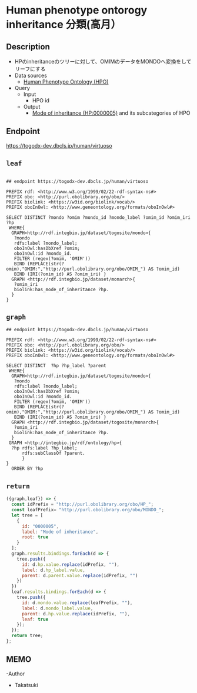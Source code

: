 # Human phenotype ontorogy inheritance 分類(高月）

## Description
- HPのinheritanceのツリーに対して、OMIMのデータをMONDOへ変換をしてリーフにする
- Data sources
    -  [Human Phenotype Ontology (HPO)](https://hpo.jax.org/app/) 
- Query
    - Input
        - HPO id
    - Output
        -  [Mode of inheritance (HP:0000005)](http://purl.obolibrary.org/obo/HP_0000005)  and its subcategories of HPO

## Endpoint

https://togodx-dev.dbcls.jp/human/virtuoso

## `leaf`
```sparql

## endpoint https://togodx-dev.dbcls.jp/human/virtuoso

PREFIX rdf: <http://www.w3.org/1999/02/22-rdf-syntax-ns#>
PREFIX obo: <http://purl.obolibrary.org/obo/>
PREFIX biolink: <https://w3id.org/biolink/vocab/>
PREFIX oboInOwl: <http://www.geneontology.org/formats/oboInOwl#>
 
SELECT DISTINCT ?mondo ?omim ?mondo_id ?mondo_label ?omim_id ?omim_iri ?hp
 WHERE{
  GRAPH<http://rdf.integbio.jp/dataset/togosite/mondo>{
   ?mondo 
   rdfs:label ?mondo_label;
   oboInOwl:hasDbXref ?omim;
   oboInOwl:id ?mondo_id.
   FILTER (regex(?omim, 'OMIM'))
   BIND (REPLACE(str(?omim),"OMIM:","http://purl.obolibrary.org/obo/OMIM_") AS ?omim_id)
   BIND (IRI(?omim_id) AS ?omim_iri) }
  GRAPH <http://rdf.integbio.jp/dataset/monarch>{
   ?omim_iri
   biolink:has_mode_of_inheritance ?hp.
  }
}

```

## `graph`
```sparql
## endpoint https://togodx-dev.dbcls.jp/human/virtuoso

PREFIX rdf: <http://www.w3.org/1999/02/22-rdf-syntax-ns#>
PREFIX obo: <http://purl.obolibrary.org/obo/>
PREFIX biolink: <https://w3id.org/biolink/vocab/>
PREFIX oboInOwl: <http://www.geneontology.org/formats/oboInOwl#>
 
SELECT DISTINCT  ?hp ?hp_label ?parent
 WHERE{ 
  GRAPH<http://rdf.integbio.jp/dataset/togosite/mondo>{
   ?mondo 
   rdfs:label ?mondo_label;
   oboInOwl:hasDbXref ?omim;
   oboInOwl:id ?mondo_id.
   FILTER (regex(?omim, 'OMIM'))
   BIND (REPLACE(str(?omim),"OMIM:","http://purl.obolibrary.org/obo/OMIM_") AS ?omim_id)
   BIND (IRI(?omim_id) AS ?omim_iri) }
  GRAPH <http://rdf.integbio.jp/dataset/togosite/monarch>{
   ?omim_iri
   biolink:has_mode_of_inheritance ?hp.
  }
 GRAPH <http://integbio.jp/rdf/ontology/hp>{
  ?hp rdfs:label ?hp_label;
      rdfs:subClassOf ?parent.
      }
}
  ORDER BY ?hp

```
## `return`

```javascript
({graph,leaf}) => {
  const idPrefix = "http://purl.obolibrary.org/obo/HP_";
  const leafPrefix= "http://purl.obolibrary.org/obo/MONDO_";
  let tree = [
    {
      id: "0000005",
      label: "Mode of inheritance",
      root: true
    }
  ];
  graph.results.bindings.forEach(d => {
    tree.push({
      id: d.hp.value.replace(idPrefix, ""),
      label: d.hp_label.value,
      parent: d.parent.value.replace(idPrefix, "")
    })
  })
  leaf.results.bindings.forEach(d => {
    tree.push({
      id: d.mondo.value.replace(leafPrefix, ""),
      label: d.mondo_label.value,
      parent: d.hp.value.replace(idPrefix, ""),
      leaf: true
    });
  });
  return tree;
};
```

## MEMO
-Author
 - Takatsuki